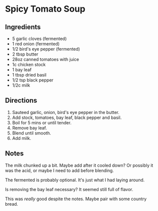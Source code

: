 Spicy Tomato Soup
=======

Ingredients
-----

- 5 garlic cloves (fermented)
- 1 red onion (fermented)
- 1/2 bird's eye pepper (fermented)
- 2 tbsp butter
- 28oz canned tomatoes with juice
- 1c chicken stock
- 1 bay leaf
- 1 tbsp dried basil
- 1/2 tsp black pepper
- 1/2c milk

Directions
----
1. Sauteed garlic, onion, bird's eye pepper in the butter.
2. Add stock, tomatoes, bay leaf, black pepper and basil.
3. Boil for 5 mins or until tender.
4. Remove bay leaf.
5. Blend until smooth.
6. Add milk.

Notes
---
The milk chunked up a bit. Maybe add after it cooled down? Or possibly it was the acid, or maybe I need to add before blending.

The fermented is probably optional. It's just what I had laying around.

Is removing the bay leaf necessary? It seemed still full of flavor.

This was *really* good despite the notes.  Maybe pair with some country bread.
